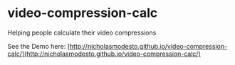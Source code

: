 video-compression-calc
======================

Helping people calculate their video compressions

See the Demo here: [http://nicholasmodesto.github.io/video-compression-calc/](http://nicholasmodesto.github.io/video-compression-calc/)
